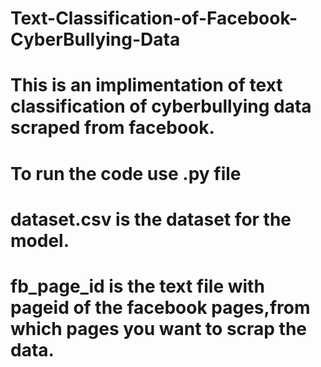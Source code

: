 # Text-Classification-of-Facebook-CyberBullying-Data
# This is an implimentation of text classification of cyberbullying data scraped from facebook.
# To run the code use .py file 
# dataset.csv is the dataset for the model.
# fb_page_id is the text file with pageid of the facebook pages,from which pages you want to scrap the data. 
